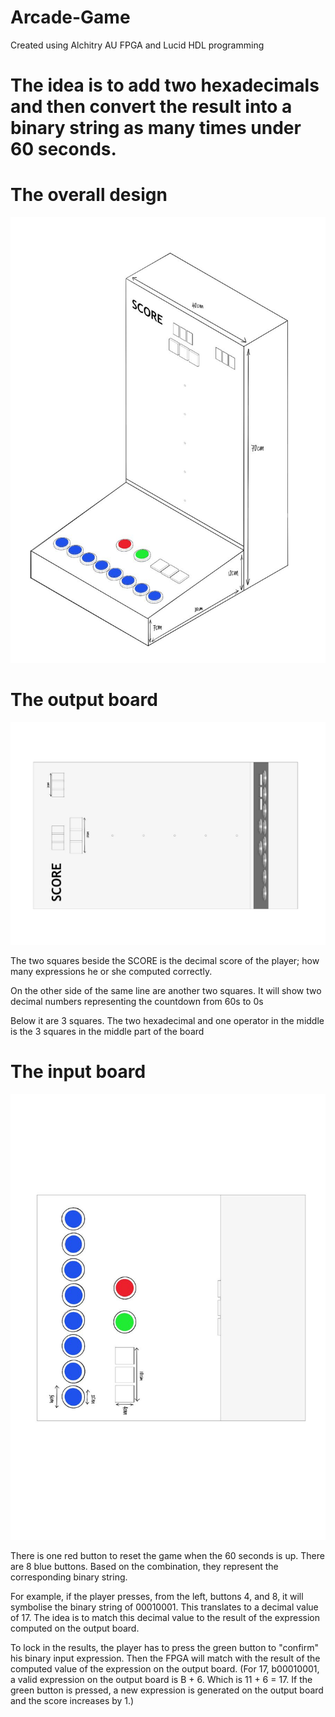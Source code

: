 # Arcade-Game
Created using Alchitry AU FPGA and Lucid HDL programming

# The idea is to add two hexadecimals and then convert the result into a binary string as many times under 60 seconds.

# The overall design
![alt text](https://github.com/SeanLimHH/Arcade-Game/blob/main/Overall%20Design.jpg?raw=true)

# The output board
![alt text](https://github.com/SeanLimHH/Arcade-Game/blob/main/Output%20Board%20(Screen).jpg?raw=true)

The two squares beside the SCORE is the decimal score of the player; how many expressions he or she computed correctly.

On the other side of the same line are another two squares. It will show two decimal numbers representing the countdown from 60s to 0s

Below it are 3 squares. The two hexadecimal and one operator in the middle is the 3 squares in the middle part of the board

# The input board
![alt text](https://github.com/SeanLimHH/Arcade-Game/blob/main/Input%20Board.jpg?raw=true)

There is one red button to reset the game when the 60 seconds is up.
There are 8 blue buttons. Based on the combination, they represent the corresponding binary string.

For example, if the player presses, from the left, buttons 4, and 8, it will symbolise the binary string of 00010001. This translates to a decimal value of 17.
The idea is to match this decimal value to the result of the expression computed on the output board.

To lock in the results, the player has to press the green button to "confirm" his binary input expression. Then the FPGA will match with the result of the computed value of the expression on the output board. (For 17, b00010001, a valid expression on the output board is B + 6. Which is 11 + 6 = 17. If the green button is pressed, a new expression is generated on the output board and the score increases by 1.)
